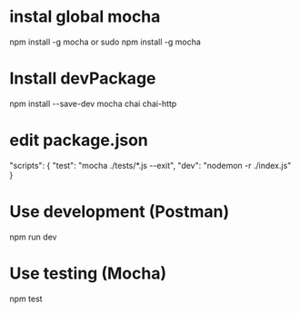 # instal global mocha
npm install -g mocha
or
sudo npm install -g mocha

# Install devPackage
npm install --save-dev mocha chai chai-http

# edit package.json
"scripts": {
  "test": "mocha ./tests/*.js --exit",
  "dev": "nodemon -r ./index.js"
}

# Use development (Postman)
npm run dev

# Use testing (Mocha)
npm test
